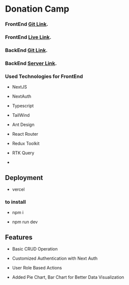 # Donation Camp

### FrontEnd [Git Link](https://github.com/saifmaamun/donation-camp-client).

### FrontEnd [Live Link](https://donation-camp-client.vercel.app/).

### BackEnd [Git Link](https://github.com/saifmaamun/donation-nextJS).

### BackEnd [Server Link](https://donation-camp-orpin.vercel.app/).

### Used Technologies for FrontEnd

- NextJS

- NextAuth

- Typescript

- TailWind

- Ant Design

- React Router

- Redux Toolkit

- RTK Query

-

## Deployment

- vercel

### to install

- npm i

- npm run dev

## Features

- Basic CRUD Operation

- Customized Authentication with Next Auth

- User Role Based Actions

- Added Pie Chart, Bar Chart for Better Data Visualization
